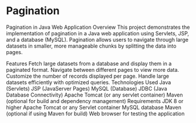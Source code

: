 # Pagination

Pagination in Java Web Application
Overview
This project demonstrates the implementation of pagination in a Java web application using Servlets, JSP, and a database (MySQL). Pagination allows users to navigate through large datasets in smaller, more manageable chunks by splitting the data into pages.

Features
Fetch large datasets from a database and display them in a paginated format.
Navigate between different pages to view more data.
Customize the number of records displayed per page.
Handle large datasets efficiently with optimized queries.
Technologies Used
Java (Servlets)
JSP (JavaServer Pages)
MySQL (Database)
JDBC (Java Database Connectivity)
Apache Tomcat (or any servlet container)
Maven (optional for build and dependency management)
Requirements
JDK 8 or higher
Apache Tomcat or any Servlet container
MySQL database
Maven (optional if using Maven for build)
Web browser for testing the application
